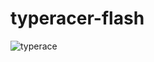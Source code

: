 # typeracer-flash

![typerace](https://user-images.githubusercontent.com/6601377/111521961-b8301300-8794-11eb-8fec-f3c1db8fe0e7.png)
